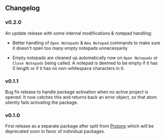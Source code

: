 ## Changelog

### v0.2.0

An update release with some internal modifications & notepad handling:

- Better handling of `Open Notepads` & `New Notepad` commands to make sure it doesn't open too many empty notepads unnecessarily

- Empty notepads are cleaned up automatically now on `Open Notepads` or `Close Notepads` being called. A notepad is deemed to be empty if it has 0 length or if it has no non-whitespace characters in it.

### v0.1.1

Bug fix release to handle package activation when no active project is opened. It now catches this and returns back an error object, so that atom silently fails activating the package.

### v0.1.0

First release as a separate package after split from [Protons](https://atom.io/packages/protons) which will be deprecated soon in favor of individual packages.